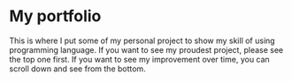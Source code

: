 # My portfolio
This is where I put some of my personal project to show my skill of using programming language. If you want to see my proudest project, please see the top one first. If you want to see my improvement over time, you can scroll down and see from the bottom.

